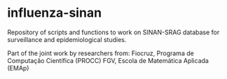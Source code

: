 # influenza-sinan
Repository of scripts and functions to work on SINAN-SRAG database for surveillance and epidemiological studies.

Part of the joint work by researchers from:
Fiocruz, Programa de Computação Científica (PROCC)
FGV, Escola de Matemática Aplicada (EMAp)
